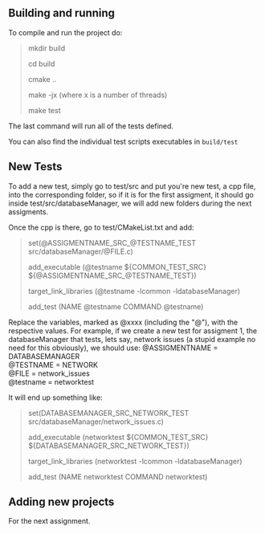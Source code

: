 ## Building and running
To compile and run the project do:
>mkdir build
>
>cd build
>
>cmake ..
>
>make -jx (where x is a number of threads)
>
>make test

The last command will run all of the tests defined.

You can also find the individual test scripts executables in ```build/test```

## New Tests
To add a new test, simply go to test/src and put you're new test, a cpp file,
 into the corresponding folder, so if it is for the first assigment, it should go inside
 test/src/databaseManager, we will add new folders during the next assigments.
 
Once the cpp is there, go to test/CMakeList.txt and add:
>set(@ASSIGMENTNAME_SRC_@TESTNAME_TEST src/databaseManager/@FILE.c)
>
>add_executable (@testname ${COMMON_TEST_SRC} ${@ASSIGMENTNAME_SRC_@TESTNAME_TEST})
>
>target_link_libraries (@testname -lcommon -ldatabaseManager)
>
>add_test (NAME @testname COMMAND @testname)
>

Replace the variables, marked as @xxxx (including the "@"), with the respective values. For example, if we create
a new test for assigment 1, the databaseManager that tests, lets say, network issues 
(a stupid example no need for this obviously), we should use:
@ASSIGMENTNAME = DATABASEMANAGER\
@TESTNAME = NETWORK \
@FILE = network_issues\
@testname = networktest

It will end up something like:
>set(DATABASEMANAGER_SRC_NETWORK_TEST src/databaseManager/network_issues.c)
>
>add_executable (networktest ${COMMON_TEST_SRC} ${DATABASEMANAGER_SRC_NETWORK_TEST})
>
>target_link_libraries (networktest -lcommon -ldatabaseManager)
>
>add_test (NAME networktest COMMAND networktest)
>


## Adding new projects
For the next assignment.
